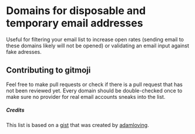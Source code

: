# Domains for disposable and temporary email addresses

Useful for filtering your email list to increase open rates (sending email to these domains likely will not be opened) or validating an email input against fake adresses.

## Contributing to gitmoji
Feel free to make pull requests or check if there is a pull request that has not been reviewed yet. Every domain should be double-checked once to make sure no provider for real email accounts sneaks into the list.

##### Credits 
This list is based on a [gist](https://gist.github.com/adamloving/4401361) that was created by [adamloving](https://github.com/adamloving). 
